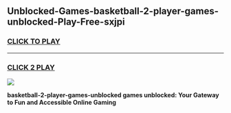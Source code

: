 
## Unblocked-Games-basketball-2-player-games-unblocked-Play-Free-sxjpi
<h3>
<a href="https://premium76.site?title=basketball-2-player-games-unblocked&ref=10A">CLICK TO PLAY</a></h3>
<hr>

<h3>
<a href="https://premium76.site?title=basketball-2-player-games-unblocked&ref=10A">CLICK 2 PLAY</a>
  
</h3>

<a href="https://premium76.site?title=basketball-2-player-games-unblocked&ref=10A"><img src="https://clearcache.store/games.png"></a>


**basketball-2-player-games-unblocked games unblocked: Your Gateway to Fun and Accessible Online Gaming**
